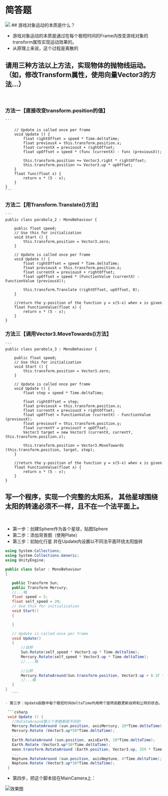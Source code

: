 # 简答题
<img src="http://chart.googleapis.com/chart?cht=tx&chl=\Large x=\frac{-b\pm\sqrt{b^2-4ac}}{2a}" style="border:none;">
## 游戏对象运动的本质是什么？

- 游戏对象运动的本质是通过在每个极短时间的Frame内改变游戏对象的transform属性实现运动效果的。
- 从原理上来说，这个过程是离散的
 
## 请用三种方法以上方法，实现物体的抛物线运动。（如，修改Transform属性，使用向量Vector3的方法…）
 
### 方法一【直接改变transform.position的值】
    ```

    	// Update is called once per frame
    	void Update () {
    		float rightOffset = speed * Time.deltaTime;
    		float previousX = this.transform.position.x;
    		float currentX = previousX + rightOffset;
    		float upOffset = speed * (func (currentX) - func (previousX));
    
    		this.transform.position += Vector3.right * rightOffset;
    		this.transform.position += Vector3.up * upOffset;
    	}
    	float func(float x) {
    		return x * (5 - x);
    	}
    }
    ```
### 方法二【用Transform.Translate()方法】
    ```
    public class parabola_2 : MonoBehaviour {

    	public float speed;
    	// Use this for initialization
    	void Start () {
    		this.transform.position = Vector3.zero;
    	}
    	
    	// Update is called once per frame
    	void Update () {
    		float rightOffset = speed * Time.deltaTime;
    		float previousX = this.transform.position.x;
    		float currentX = previousX + rightOffset;
    		float upOffset = speed * (FunctionValue (currentX) - FunctionValue (previousX));
    
    		this.transform.Translate (rightOffset, upOffset, 0);
    	}
    
    	//return the y-position of the function y = x(5-x) when x is given 
    	float FunctionValue(float x) {
    		return x * (5 - x);
    	}
    }
### 方法三【调用Vector3.MoveTowards()方法】
    
    ```
    public class parabola_3 : MonoBehaviour {

    	public float speed;
    	// Use this for initialization
    	void Start () {
    		this.transform.position = Vector3.zero;
    	}
    
    	// Update is called once per frame
    	void Update () {
    		float step = speed * Time.deltaTime;
    
    		float rightOffset = step;
    		float previousX = this.transform.position.x;
    		float currentX = previousX + rightOffset;
    		float upOffset = FunctionValue (currentX) - FunctionValue (previousX);
    		float previousY = this.transform.position.y;
    		float currentY = previousY + upOffset;
    		Vector3 target = new Vector3 (currentX, currentY, this.transform.position.z);
    
    		this.transform.position = Vector3.MoveTowards (this.transform.position, target, step);
    	}
    
    	//return the y-position of the function y = x(5-x) when x is given 
    	float FunctionValue(float x) {
    		return x * (5 - x);
    	}
    }

## 写一个程序，实现一个完整的太阳系， 其他星球围绕太阳的转速必须不一样，且不在一个法平面上。
 

- 第一步：创建Sphere作为各个星球，贴图Sphere
- 第二步：添加背景图（使用Plate）
- 第三步：初始化行星 并在Update内设置以不同法平面环绕太阳旋转
 ```csharp
using System.Collections;
using System.Collections.Generic;
using UnityEngine;

public class Solar : MonoBehaviour
{

    public Transform Sun;
    public Transform Mercury;
    //...略
    float speed = 5;
    float self_speed = 20;
    // Use this for initialization
    void Start()
    {

    }

    // Update is called once per frame
    void Update()
    {
        //自转
        Sun.Rotate(self_speed * Vector3.up * Time.deltaTime);
        Mercury.Rotate(self_speed * Vector3.up * Time.deltaTime);
        //....略
 
        //公转
        Mercury.RotateAround(Sun.transform.position, Vector3.up + 0.1F * Vector3.left, speed  * Time.deltaTime / 87 * 500);
        //...略
    }
}
    ```

- 第三步：Update函数中每个极短时间deltaTime内用两个旋转函数更新自转和公转的状态。 

  ```csharp
  void Update () {
  	//RotateAround第三个参数都是不同的
  	Mercury.RotateAround (sun.position, axisMercury, 20*Time.deltaTime);
  	Mercury.Rotate (Vector3.up*50*Time.deltaTime);
  	...
  	Earth.RotateAround (sun.position, axisEarth, 10*Time.deltaTime);
  	Earth.Rotate (Vector3.up*30*Time.deltaTime);
  	moon.transform.RotateAround (Earth.position, Vector3.up, 359 * Time.deltaTime);
  	...
  	Neptune.RotateAround (sun.position, axisNeptune, 4*Time.deltaTime);
  	Neptune.Rotate (Vector3.up*30*Time.deltaTime);
  }
  ```

- 第四步，把这个脚本挂在MainCamera上：

![效果图](https://github.com/zys980808/Unity3D/blob/master/Homework/Homework2/SolarSystem/Soloar_screenshot.jpg)
